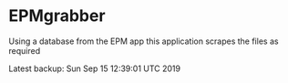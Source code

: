 # EPMgrabber
Using a database from the EPM app this application scrapes the files as required


Latest backup: Sun Sep 15 12:39:01 UTC 2019
